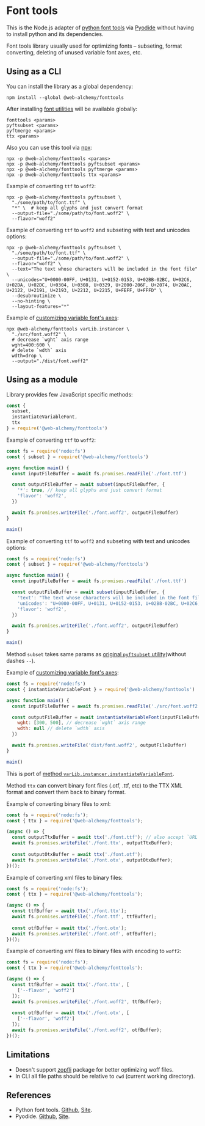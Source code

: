 # Font tools

This is the Node.js adapter of [python font tools](https://github.com/fonttools/fonttools) via [Pyodide](https://pyodide.org) without having to install python and its dependencies.

Font tools library usually used for optimizing fonts – subseting, format converting, deleting of unused variable font axes, etc.

## Using as a CLI

You can install the library as a global dependency:

```shell
npm install --global @web-alchemy/fonttools
```

After installing [font utilities](https://fonttools.readthedocs.io/en/latest/#utilities) will be available globally:

```shell
fonttools <params>
pyftsubset <params>
pyftmerge <params>
ttx <params>
```

Also you can use this tool via [npx](https://docs.npmjs.com/cli/commands/npx):

```shell
npx -p @web-alchemy/fonttools <params>
npx -p @web-alchemy/fonttools pyftsubset <params>
npx -p @web-alchemy/fonttools pyftmerge <params>
npx -p @web-alchemy/fonttools ttx <params>
```

Example of converting `ttf` to `woff2`:

```shell
npx -p @web-alchemy/fonttools pyftsubset \
  "./some/path/to/font.ttf" \
  "*" \  # keep all glyphs and just convert format
  --output-file="./some/path/to/font.woff2" \
  --flavor="woff2"
```

Example of converting `ttf` to `woff2` and subseting with text and unicodes options:

```shell
npx -p @web-alchemy/fonttools pyftsubset \
  "./some/path/to/font.ttf" \
  --output-file="./some/path/to/font.woff2" \
  --flavor="woff2" \
  --text="The text whose characters will be included in the font file" \
  --unicodes="U+0000-00FF, U+0131, U+0152-0153, U+02BB-02BC, U+02C6, U+02DA, U+02DC, U+0304, U+0308, U+0329, U+2000-206F, U+2074, U+20AC, U+2122, U+2191, U+2193, U+2212, U+2215, U+FEFF, U+FFFD" \
  --desubroutinize \
  --no-hinting \
  --layout-features="*"
```

Example of [customizing variable font's axes](https://fonttools.readthedocs.io/en/latest/varLib/instancer.html):

```shell
npx @web-alchemy/fonttools varLib.instancer \
  "./src/font.woff2" \
  # decrease `wght` axis range
  wght=400:600 \
  # delete `wdth` axis
  wdth=drop \ 
  --output="./dist/font.woff2"
```

## Using as a module

Library provides few JavaScript specific methods:

```javascript
const {
  subset,
  instantiateVariableFont,
  ttx
} = require('@web-alchemy/fonttools')
```

Example of converting `ttf` to `woff2`:

```javascript
const fs = require('node:fs')
const { subset } = require('@web-alchemy/fonttools')

async function main() {
  const inputFileBuffer = await fs.promises.readFile('./font.ttf')

  const outputFileBuffer = await subset(inputFileBuffer, {
    '*': true, // keep all glyphs and just convert format
    'flavor': 'woff2',
  })

  await fs.promises.writeFile('./font.woff2', outputFileBuffer)
}

main()
```

Example of converting `ttf` to `woff2` and subseting with text and unicodes options:

```javascript
const fs = require('node:fs')
const { subset } = require('@web-alchemy/fonttools')

async function main() {
  const inputFileBuffer = await fs.promises.readFile('./font.ttf')

  const outputFileBuffer = await subset(inputFileBuffer, {
    'text': "The text whose characters will be included in the font file",
    'unicodes': "U+0000-00FF, U+0131, U+0152-0153, U+02BB-02BC, U+02C6, U+02DA, U+02DC, U+0304, U+0308, U+0329, U+2000-206F, U+2074, U+20AC, U+2122, U+2191, U+2193, U+2212, U+2215, U+FEFF, U+FFFD",
    'flavor': 'woff2',
  })

  await fs.promises.writeFile('./font.woff2', outputFileBuffer)
}

main()
```

Method `subset` takes same params as [original `pyftsubset` utility](https://fonttools.readthedocs.io/en/latest/subset/index.html)(without dashes `--`).

Example of [customizing variable font's axes](https://fonttools.readthedocs.io/en/latest/varLib/instancer.html):

```javascript
const fs = require('node:fs')
const { instantiateVariableFont } = require('@web-alchemy/fonttools')

async function main() {
  const inputFileBuffer = await fs.promises.readFile('./src/font.woff2')

  const outputFileBuffer = await instantiateVariableFont(inputFileBuffer, {
    wght: [300, 500], // decrease `wght` axis range
    wdth: null // delete `wdth` axis
  })

  await fs.promises.writeFile('dist/font.woff2', outputFileBuffer)
}

main()
```

This is port of [method `varLib.instancer.instantiateVariableFont`](https://fonttools.readthedocs.io/en/latest/varLib/instancer.html#fontTools.varLib.instancer.instantiateVariableFont).

Method `ttx` can convert binary font files (.otf, .ttf, etc) to the TTX XML format and convert them back to binary format.

Example of converting binary files to xml:

```javascript
const fs = require('node:fs');
const { ttx } = require('@web-alchemy/fonttools');

(async () => {
  const outputTtxBuffer = await ttx('./font.ttf'); // also accept `URL` and `Buffer`
  await fs.promises.writeFile('./font.ttx', outputTtxBuffer);
  
  const outputOtxBuffer = await ttx('./font.otf');
  await fs.promises.writeFile('./font.otx', outputOtxBuffer);
})();
```

Example of converting xml files to binary files:

```javascript
const fs = require('node:fs');
const { ttx } = require('@web-alchemy/fonttools');

(async () => {
  const ttfBuffer = await ttx('./font.ttx');
  await fs.promises.writeFile('./font.ttf', ttfBuffer);
  
  const otfBuffer = await ttx('./font.otx');
  await fs.promises.writeFile('./font.otf', otfBuffer);
})();
```

Example of converting xml files to binary files with encoding to `woff2`:

```javascript
const fs = require('node:fs');
const { ttx } = require('@web-alchemy/fonttools');

(async () => {
  const ttfBuffer = await ttx('./font.ttx', [
    ['--flavor', 'woff2']
  ]);
  await fs.promises.writeFile('./font.woff2', ttfBuffer);
  
  const otfBuffer = await ttx('./font.otx', [
    ['--flavor', 'woff2']
  ]);
  await fs.promises.writeFile('./font.woff2', otfBuffer);
})();
```

## Limitations

- Doesn't support [zopfli](https://pypi.org/project/zopfli/) package for better optimizing woff files.
- In CLI all file paths should be relative to `cwd` (current working directory).

## References

- Python font tools. [Github](https://github.com/fonttools/fonttools), [Site](https://fonttools.readthedocs.io/en/latest/).
- Pyodide. [Github](https://github.com/pyodide), [Site](https://pyodide.org).